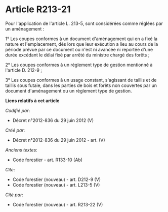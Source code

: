 # Article R213-21

Pour l'application de l'article L. 213-5, sont considérées comme réglées par un aménagement :

1° Les coupes conformes à un document d'aménagement qui en a fixé la nature et l'emplacement, dès lors que leur exécution a
lieu au cours de la période prévue par ce document ou n'est ni avancée ni reportée d'une durée excédant le délai fixé par
arrêté du ministre chargé des forêts ;

2° Les coupes conformes à un règlement type de gestion mentionné à l'article D. 212-9 ;

3° Les coupes conformes à un usage constant, s'agissant de taillis et de taillis sous futaie, dans les parties de bois et
forêts non couvertes par un document d'aménagement ou un règlement type de gestion.

**Liens relatifs à cet article**

_Codifié par_:

  - Décret n°2012-836 du 29 juin 2012 (V)

_Créé par_:

  - Décret n°2012-836 du 29 juin 2012 - art. (V)

_Anciens textes_:

  - Code forestier - art. R133-10 (Ab)

_Cite_:

  - Code forestier (nouveau) - art. D212-9 (V)
  - Code forestier (nouveau) - art. L213-5 (V)

_Cité par_:

  - Code forestier (nouveau) - art. R213-22 (V)
